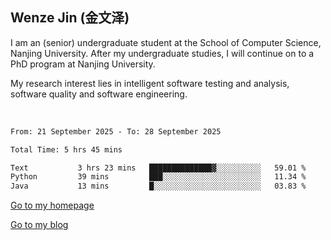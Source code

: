 ## Wenze Jin (金文泽)

I am an (senior) undergraduate student at the School of Computer Science, Nanjing University.
After my undergraduate studies, I will continue on to a PhD program at Nanjing University.  

My research interest lies in intelligent software testing and analysis, software quality and software engineering.

<br>  

<!--START_SECTION:waka-->

```txt
From: 21 September 2025 - To: 28 September 2025

Total Time: 5 hrs 45 mins

Text           3 hrs 23 mins   ██████████████▓░░░░░░░░░░   59.01 %
Python         39 mins         ███░░░░░░░░░░░░░░░░░░░░░░   11.34 %
Java           13 mins         █░░░░░░░░░░░░░░░░░░░░░░░░   03.83 %
```

<!--END_SECTION:waka-->

[Go to my homepage](https://wenzejin.github.io)

[Go to my blog](https://wenzejin.notion.site/blogs)
